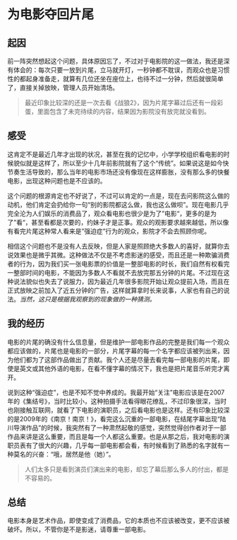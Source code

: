 # 为电影夺回片尾


## 起因

前一阵突然想起这个问题，具体原因忘了，不过对于电影院的这一做法，我还是深有体会的：每次只要一放到片尾，立马就开灯，一秒钟都不耽误，而观众也是习惯性的都起身准备走，就算有几位还坐在座位上，也待不过一分钟，然后就很简单了，直接关掉放映，管理人员开始清场。

> 最近印象比较深的还是一次去看《战狼2》，因为片尾字幕过后还有一段彩蛋，里面包含了未完待续的内容，结果因为影院没有放完就没看到。

## 感受

这肯定不是最近几年才出现的状况，甚至在我的记忆中，小学学校组织看电影的时候貌似就是这样了，所以至少十几年前影院就有了这个“传统”。如果说这是如今快节奏生活导致的，那么当年的电影市场还没有像现在这样膨胀，没有那么多的快餐电影，出现这种问题也是不应该的。

这个问题的根源肯定也不好说了，不过可以肯定的一点是，现在去问影院这么做的动机，他们肯定会扔给你一句“别的影院都这么做，我也这么做呗”。现在电影几乎完全沦为人们娱乐的消费品了，观众看电影也很少是为了”电影“，更多的是为了”看“，甚至看都是次要的，约妹子才是正事。观众的观影要求越來越低，所以像有看完片尾这种常人看来是”强迫症”行为的观众，影院才不会去照顾你呢。

相信这个问题也不是没有人去反映，但是人家是照顾绝大多数人的喜好，就算你去说效果也是微乎其微。这种做法不仅是不考虑影迷的感受，而且还是一种欺骗消费者的行为，因为我们买一张电影票的价值是一整部电影的时长，我们自然有权看完一整部时间的电影，不能因为多数人不看就不去放完那五分钟的片尾。不过现在这种说法貌似也失去了说服力，因为最近几年很多影院开始让观众提前入场，而且在正式放映之前加入了近五分钟的广告，这样就算拿时长来说事，人家也有自己的说法。*当然，这只是根据我观察到的现象做的一种猜测。*

## 我的经历

电影的片尾的确没有什么信息量，但是维护一部电影作品的完整是我们每一个观众都应该做的，片尾也是电影的一部分，片尾字幕的每一个名字都应该被列出来，因为他们都为了这部作品做出了贡献。我个人还是尽量去看完每一部电影的片尾，即使是英文或其他外语的电影，在看不懂字幕的情况下，我也是把片尾音乐听完才离开。

说到这种“强迫症”，也是不知不觉中养成的。我最开始“关注”电影应该是在2007年的《集结号》，当时比较小，这种拍摄手法看得眼花缭乱，不过印象很深，当时也刚接触互联网，就看了下电影的演职员，之后看电影也是这样。还有印象比较深的是2009年的《南京！南京！》，看完这么沉重的一部电影，在结尾字幕出现“陆川导演作品”的时候，我突然有了一种肃然起敬的感觉，突然觉得创作者对于一部作品来讲是这么重要，而且是每一个人都这么重要。也是从那之后，我对电影的演职员表有了很大的兴趣，几乎每一部电影都会看，有时候看到了熟悉的名字就有一种莫名的兴奋：“哦，居然是他（她）”。

> 人们太多只是看到演员们演出来的电影，却忘了幕后那么多人的付出，都是不容易的。

## 总结

电影本身是艺术作品，即使变成了消费品，它的本质也不应该被改变，更不应该被破坏。所以，不管你是不是影迷，请尊重一部电影。
